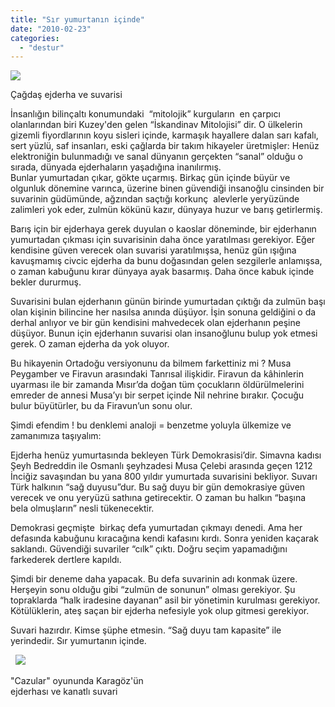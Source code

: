 ```yaml
---
title: "Sır yumurtanın içinde"
date: "2010-02-23"
categories: 
  - "destur"
---
```


![](/uploads/image/ejderha.jpg)

Çağdaş ejderha ve suvarisi  
  
İnsanlığın bilinçaltı konumundaki  “mitolojik” kurguların  en çarpıcı olanlarından biri Kuzey'den gelen “İskandinav Mitolojisi” dir. O ülkelerin gizemli fiyordlarının koyu sisleri içinde, karmaşık hayallere dalan sarı kafalı, sert yüzlü, saf insanları, eski çağlarda bir takım hikayeler üretmişler: Henüz elektroniğin bulunmadığı ve sanal dünyanın gerçekten “sanal” olduğu o sırada, dünyada ejderhaların yaşadığına inanılırmış.  
Bunlar yumurtadan çıkar, gökte uçarmış. Birkaç gün içinde büyür ve olgunluk dönemine varınca, üzerine binen güvendiği insanoğlu cinsinden bir suvarinin güdümünde, ağzından saçtığı korkunç  alevlerle yeryüzünde zalimleri yok eder, zulmün kökünü kazır, dünyaya huzur ve barış getirlermiş. 

Barış için bir ejderhaya gerek duyulan o kaoslar döneminde, bir ejderhanın yumurtadan çıkması için suvarisinin daha önce yaratılması gerekiyor. Eğer kendisine güven verecek olan suvarisi yaratılmışsa, henüz gün ışığına kavuşmamış civcic ejderha da bunu doğasından gelen sezgilerle anlamışsa, o zaman kabuğunu kırar dünyaya ayak basarmış. Daha önce kabuk içinde bekler dururmuş. 

Suvarisini bulan ejderhanın günün birinde yumurtadan çıktığı da zulmün başı olan kişinin bilincine her nasılsa anında düşüyor. İşin sonuna geldiğini o da derhal anlıyor ve bir gün kendisini mahvedecek olan ejderhanın peşine düşüyor. Bunun için ejderhanın suvarisi olan insanoğlunu bulup yok etmesi gerek. O zaman ejderha da yok oluyor. 

Bu hikayenin Ortadoğu versiyonunu da bilmem farkettiniz mi ? Musa Peygamber ve Firavun arasındaki Tanrısal ilişkidir. Firavun da kâhinlerin uyarması ile bir zamanda Mısır’da doğan tüm çocukların öldürülmelerini emreder de annesi Musa’yı bir serpet içinde Nil nehrine bırakır. Çocuğu bulur büyütürler, bu da Firavun’un sonu olur. 

Şimdi efendim ! bu denklemi analoji = benzetme yoluyla ülkemize ve zamanımıza taşıyalım:

Ejderha henüz yumurtasında bekleyen Türk Demokrasisi’dir. Simavna kadısı Şeyh Bedreddin ile Osmanlı şeyhzadesi Musa Çelebi arasında geçen 1212 İnciğiz savaşından bu yana 800 yıldır yumurtada suvarisini bekliyor. Suvarı Türk halkının “sağ duyusu”dur. Bu sağ duyu bir gün demokrasiye güven verecek ve onu yeryüzü sathına getirecektir. O zaman bu halkın “başına bela olmuşların” nesli tükenecektir. 

Demokrasi geçmişte  birkaç defa yumurtadan çıkmayı denedi. Ama her defasında kabuğunu kıracağına kendi kafasını kırdı. Sonra yeniden kaçarak saklandı. Güvendiği suvariler “cılk” çıktı. Doğru seçim yapamadığını farkederek dertlere kapıldı. 

Şimdi bir deneme daha yapacak. Bu defa suvarinin adı konmak üzere. Herşeyin sonu olduğu gibi “zulmün de sonunun” olması gerekiyor. Şu topraklarda “halk iradesine dayanan” asil bir yönetimin kurulması gerekiyor. Kötülüklerin, ateş saçan bir ejderha nefesiyle yok olup gitmesi gerekiyor. 

Suvari hazırdır. Kimse şüphe etmesin. “Sağ duyu tam kapasite” ile yerindedir. Sır yumurtanın içinde. 

  ![](/uploads/image/CAZULAR.jpg)

"Cazular" oyununda Karagöz'ün  
ejderhası ve kanatlı suvari
